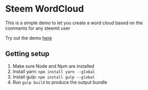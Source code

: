 # Steem WordCloud

This is a simple demo to let you create a word cloud based on the comments for any steemit user

Try out the demo [here](https://evanmarshall.github.io/steemit-cloud/) 


## Getting setup
1. Make sure Node and Npm are installed
1. Install yarn: `npm install yarn --global`
1. Install gulp: `npm install gulp --global`
1. Run `gulp build` to produce the output bundle